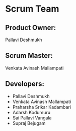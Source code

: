 # Scrum Team
## Product Owner:
Pallavi Deshmukh 
## Scrum Master:
Venkata Avinash Mallampati
## Developers:
- Pallavi Deshmukh
- Venkata Avinash Mallampati
- Praharsha Srikar Kadambari
- Adarsh Kodumuru
- Sai Pallavi Vangala
- Supraj Bejugam
